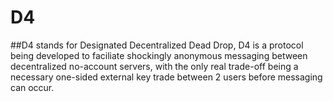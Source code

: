 # D4
##D4 stands for Designated Decentralized Dead Drop,
D4 is a protocol being developed to faciliate shockingly anonymous messaging between decentralized no-account servers, with the only real trade-off being a necessary one-sided external key trade between 2 users before messaging can occur.
